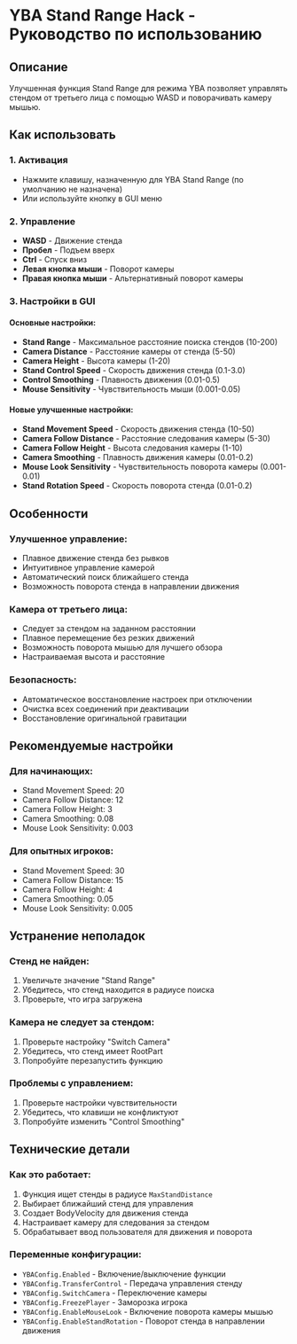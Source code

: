 # YBA Stand Range Hack - Руководство по использованию

## Описание
Улучшенная функция Stand Range для режима YBA позволяет управлять стендом от третьего лица с помощью WASD и поворачивать камеру мышью.

## Как использовать

### 1. Активация
- Нажмите клавишу, назначенную для YBA Stand Range (по умолчанию не назначена)
- Или используйте кнопку в GUI меню

### 2. Управление
- **WASD** - Движение стенда
- **Пробел** - Подъем вверх
- **Ctrl** - Спуск вниз
- **Левая кнопка мыши** - Поворот камеры
- **Правая кнопка мыши** - Альтернативный поворот камеры

### 3. Настройки в GUI

#### Основные настройки:
- **Stand Range** - Максимальное расстояние поиска стендов (10-200)
- **Camera Distance** - Расстояние камеры от стенда (5-50)
- **Camera Height** - Высота камеры (1-20)
- **Stand Control Speed** - Скорость движения стенда (0.1-3.0)
- **Control Smoothing** - Плавность движения (0.01-0.5)
- **Mouse Sensitivity** - Чувствительность мыши (0.001-0.05)

#### Новые улучшенные настройки:
- **Stand Movement Speed** - Скорость движения стенда (10-50)
- **Camera Follow Distance** - Расстояние следования камеры (5-30)
- **Camera Follow Height** - Высота следования камеры (1-10)
- **Camera Smoothing** - Плавность движения камеры (0.01-0.2)
- **Mouse Look Sensitivity** - Чувствительность поворота камеры (0.001-0.01)
- **Stand Rotation Speed** - Скорость поворота стенда (0.01-0.2)

## Особенности

### Улучшенное управление:
- Плавное движение стенда без рывков
- Интуитивное управление камерой
- Автоматический поиск ближайшего стенда
- Возможность поворота стенда в направлении движения

### Камера от третьего лица:
- Следует за стендом на заданном расстоянии
- Плавное перемещение без резких движений
- Возможность поворота мышью для лучшего обзора
- Настраиваемая высота и расстояние

### Безопасность:
- Автоматическое восстановление настроек при отключении
- Очистка всех соединений при деактивации
- Восстановление оригинальной гравитации

## Рекомендуемые настройки

### Для начинающих:
- Stand Movement Speed: 20
- Camera Follow Distance: 12
- Camera Follow Height: 3
- Camera Smoothing: 0.08
- Mouse Look Sensitivity: 0.003

### Для опытных игроков:
- Stand Movement Speed: 30
- Camera Follow Distance: 15
- Camera Follow Height: 4
- Camera Smoothing: 0.05
- Mouse Look Sensitivity: 0.005

## Устранение неполадок

### Стенд не найден:
1. Увеличьте значение "Stand Range"
2. Убедитесь, что стенд находится в радиусе поиска
3. Проверьте, что игра загружена

### Камера не следует за стендом:
1. Проверьте настройку "Switch Camera"
2. Убедитесь, что стенд имеет RootPart
3. Попробуйте перезапустить функцию

### Проблемы с управлением:
1. Проверьте настройки чувствительности
2. Убедитесь, что клавиши не конфликтуют
3. Попробуйте изменить "Control Smoothing"

## Технические детали

### Как это работает:
1. Функция ищет стенды в радиусе `MaxStandDistance`
2. Выбирает ближайший стенд для управления
3. Создает BodyVelocity для движения стенда
4. Настраивает камеру для следования за стендом
5. Обрабатывает ввод пользователя для движения и поворота

### Переменные конфигурации:
- `YBAConfig.Enabled` - Включение/выключение функции
- `YBAConfig.TransferControl` - Передача управления стенду
- `YBAConfig.SwitchCamera` - Переключение камеры
- `YBAConfig.FreezePlayer` - Заморозка игрока
- `YBAConfig.EnableMouseLook` - Включение поворота камеры мышью
- `YBAConfig.EnableStandRotation` - Поворот стенда в направлении движения